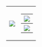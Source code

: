 <table rules=none>
  <tr>
    <th> <a href="">
        <img
          src="https://github-readme-stats.vercel.app/api/top-langs/?username=Jaycbee&layout=pie&theme=dracula&count_private=true" />
      </a></th>
    <th>
      <table  cellspacing="0" cellpadding="0">
        <tr>
          <th> <a href="">
              <img src="https://skillicons.dev/icons?i=git,vscode,lua,rust,py,figma" />
            </a></th>
        </tr>
        <tr>
          <th> <a href="">
              <img
                src="https://github-readme-stats.vercel.app/api?username=Jaycbee&rank_icon=github&count_private=true&theme=dracula" />
            </a></th>
        </tr>
    </th>
  </tr>
</table>
</table>


<!--
**Jaycbee/Jaycbee** is a ✨ _special_ ✨ repository because its `README.md` (this file) appears on your GitHub profile.

Here are some ideas to get you started:

- 🔭 I’m currently working on ...
- 🌱 I’m currently learning ...
- 👯 I’m looking to collaborate on ...
- 🤔 I’m looking for help with ...
- 💬 Ask me about ...
- 📫 How to reach me: ...
- 😄 Pronouns: ...
- ⚡ Fun fact: ...
-->
